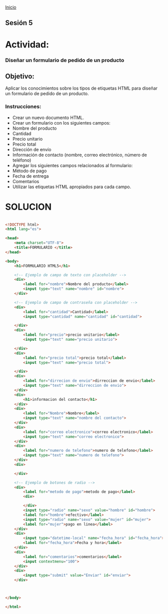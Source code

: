 <!-- No borrar o modificar -->
[Inicio](./index.md)

## Sesión 5 


<!-- Su documentación aquí -->


# Actividad:

### Diseñar un formulario de pedido de un producto

## Objetivo:

Aplicar los conocimientos sobre los tipos de etiquetas HTML para diseñar un formulario de pedido de un producto.

### Instrucciones:

- Crear un nuevo documento HTML.
- Crear un formulario con los siguientes campos:
- Nombre del producto
- Cantidad
- Precio unitario
- Precio total
- Dirección de envío
- Información de contacto (nombre, correo electrónico, número de teléfono)
- Agregar los siguientes campos relacionados al formulario:
- Método de pago
- Fecha de entrega
- Comentarios
- Utilizar las etiquetas HTML apropiados para cada campo.


# SOLUCION

```html

<!DOCTYPE html>
<html lang="es">

<head>
    <meta charset="UTF-8">
    <title>FORMULARIO </title>
</head>

<body>
    <h1>FORMULARIO HTML5</h1>

    <!-- Ejemplo de campo de texto con placeholder -->
    <div>
        <label for="nombre">Nombre del producto</label>
        <input type="text" name="nombre" id="nombre">
    </div>

    <!-- Ejemplo de campo de contraseña con placeholder -->
    <div>
        <label for="cantidad">Cantidad</label>
        <input type="cantidad" name="cantidad" id="cantidad">

    </div>
    <div>
        <label for="precio">precio unitario</label>
        <input type="text" name="precio unitario">

    </div>
    <div>
        <label for="precio total">precio total</label>
        <input type="text" name="precio total">

    </div>
    <div>
        <label for="dirrecion de envio">dirreccion de envio</label>
        <input type="text" name="dirreccion de envio">
    </div>
    <div>
        <h1>informacion del contacto</h1>
    </div>
    <div>
        <label for="Nombre">Nombre</label>
        <input type="text" name="nombre del contacto">
    </div>
    <div>
        <label for="correo electronico">correo electronico</label>
        <input type="text" name="correo electronico">
    </div>
    <div>
        <label for="numero de telefono">numero de telefono</label>
        <input type="text" name="numero de telefono">
    </div>
    <div>

    </div>

    <!-- Ejemplo de botones de radio -->
    <div>
        <label for="metodo de pago">metodo de pago</label>
        <div>

        </div>
        <input type="radio" name="sexo" value="hombre" id="hombre">
        <label for="hombre">efectivo</label>
        <input type="radio" name="sexo" value="mujer" id="mujer">
        <label for="mujer">pago en linea</label>
    </div>
    <div>
        <input type="datetime-local" name="fecha_hora" id="fecha_hora">
        <label for="fecha_hora">Fecha y hora</label>
    </div>
    <div>
        <label for="comentarios">comentarios</label>
        <input contextmenu="100">
    </div>
    <div>
        <input type="submit" value="Enviar" id="enviar">
    </div>



</body>

</html>
```



